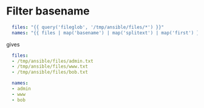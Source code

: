 # Filter basename

```yaml
  files: "{{ query('fileglob', '/tmp/ansible/files/*') }}"
  names: "{{ files | map('basename') | map('splitext') | map('first') }}"
```

gives

```yaml
  files:
  - /tmp/ansible/files/admin.txt
  - /tmp/ansible/files/www.txt
  - /tmp/ansible/files/bob.txt

  names:
  - admin
  - www
  - bob
```
  
